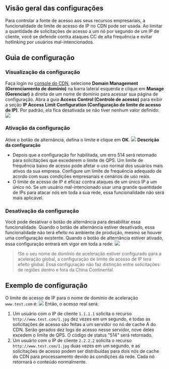 ## Visão geral das configurações
Para controlar a fonte de acesso aos seus recursos empresariais, a funcionalidade de limite de acesso de IP no CDN pode ser usada. Ao limitar a quantidade de solicitações de acesso a um nó por segundo de um IP de cliente, você se defende contra ataques CC de alta frequência e evitar hotlinking por usuários mal-intencionados.


## Guia de configuração
### Visualização da configuração
Faça login no [console do CDN](https://console.cloud.tencent.com/cdn), selecione **Domain Management (Gerenciamento de domínio)** na barra lateral esquerda e clique em **Manage (Gerenciar)** à direita de um nome de domínio para acessar sua página de configuração. Abra a guia **Access Control (Controle de acesso)** para exibir a seção **IP Access Limit Configuration (Configuração de limite de acesso de IP)**. Por padrão, ela fica desativada se não tiver nenhum valor definido:
![](https://main.qcloudimg.com/raw/647b73c63e867b31dfc1116fec3225b0.png)

### Ativação da configuração

Ative o botão de alternância, defina o limite e clique em **OK**.
![](https://main.qcloudimg.com/raw/15303948df14017a03ed7b5890c3673a.png)
**Descrição da configuração**

+ Depois que a configuração for habilitada, um erro 514 será retornado para solicitações que excederem o limite de QPS. Um limite de frequência baixo de acesso pode afetar o uso normal dos usuários mais ativos da sua empresa. Configure um limite de frequência adequado de acordo com suas condições empresariais e cenários de uso reais.
+ O limite de acesso de IP é eficaz contra ataques de um único IP a um único nó. Se um usuário mal-intencionado usar uma grande quantidade de IPs para atacar nós em toda a sua rede, essa funcionalidade não será mais aplicável.

### Desativação da configuração
Você pode desativar o botão de alternância para desabilitar essa funcionalidade. Quando o botão de alternância estiver desativado, essa funcionalidade não terá efeito no ambiente de produção, mesmo se houver uma configuração existente. Quando o botão de alternância estiver ativado, essa configuração entrará em vigor em toda a rede:
![](https://main.qcloudimg.com/raw/1f3c1893aed28e3845a1adaea9abf1d9.png)

> !Se o seu nome de domínio de aceleração estiver configurado para a aceleração global, a configuração de limite de acesso de IP terá efeito global. Essa configuração não faz distinção entre solicitações de regiões dentro e fora da China Continental.

## Exemplo de configuração
O limite de acesso de IP para o nome de domínio de aceleração `www.test.com` é:
![](https://main.qcloudimg.com/raw/0d78c86a122b3b58c35ca2ba8b3316b6.png)
Então, o acesso real será:
1. Um usuário com o IP de cliente `1.1.1.1` solicita o recurso `http://www.test.com/1.jpg` dez vezes em um segundo, e todas as solicitações de acesso são feitas a um servidor no nó de cache A do CDN. Serão gerados dez logs de acesso nesse servidor, nove deles excedem o limite de QPS. O código de status "514" será retornado.
2. Um usuário com o IP de cliente `2.2.2.2` solicita o recurso `http://www.test.com/1.jpg` duas vezes em um segundo, e as solicitações de acesso podem ser distribuídas para dois nós de cache do CDN para processamento devido às condições da rede. Cada nó retornará o conteúdo normalmente.

